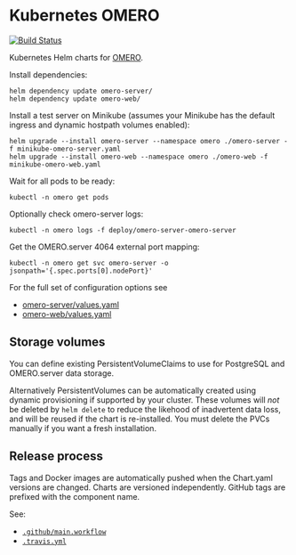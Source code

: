 # Kubernetes OMERO

[![Build Status](https://travis-ci.com/manics/kubernetes-omero.svg?branch=master)](https://travis-ci.com/manics/kubernetes-omero)

Kubernetes Helm charts for [OMERO](https://www.openmicroscopy.org/).

Install dependencies:

    helm dependency update omero-server/
    helm dependency update omero-web/

Install a test server on Minikube (assumes your Minikube has the default ingress and dynamic hostpath volumes enabled):

    helm upgrade --install omero-server --namespace omero ./omero-server -f minikube-omero-server.yaml
    helm upgrade --install omero-web --namespace omero ./omero-web -f minikube-omero-web.yaml

Wait for all pods to be ready:

    kubectl -n omero get pods

Optionally check omero-server logs:

    kubectl -n omero logs -f deploy/omero-server-omero-server

Get the OMERO.server 4064 external port mapping:

    kubectl -n omero get svc omero-server -o jsonpath='{.spec.ports[0].nodePort}'

For the full set of configuration options see
- [omero-server/values.yaml](omero-server/values.yaml)
- [omero-web/values.yaml](omero-web/values.yaml)


## Storage volumes

You can define existing PersistentVolumeClaims to use for PostgreSQL and OMERO.server data storage.

Alternatively PersistentVolumes can be automatically created using dynamic provisioning if supported by your cluster.
These volumes will *not* be deleted by `helm delete` to reduce the likehood of inadvertent data loss, and will be reused if the chart is re-installed.
You must delete the PVCs manually if you want a fresh installation.


## Release process

Tags and Docker images are automatically pushed when the Chart.yaml versions are changed.
Charts are versioned independently. GitHub tags are prefixed with the component name.

See:
- [`.github/main.workflow`](.github/main.workflow)
- [`.travis.yml`](.travis.yml)
